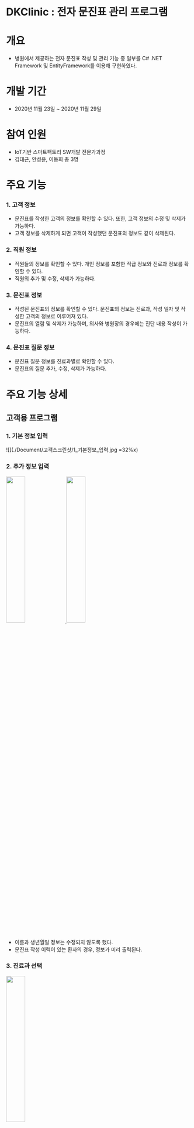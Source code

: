 # DKClinic : 전자 문진표 관리 프로그램

# 개요

- 병원에서 제공하는 전자 문진표 작성 및 관리 기능 중 일부를 C# .NET Framework 및 EntityFramework를 이용해 구현하였다.

# 개발 기간

- 2020년 11월 23일 ~ 2020년 11월 29일

# 참여 인원

- IoT기반 스마트팩토리 SW개발 전문가과정
- 김대근, 안성윤, 이동희 총 3명

# 주요 기능

### 1. 고객 정보

- 문진표를 작성한 고객의 정보를 확인할 수 있다. 또한, 고객 정보의 수정 및 삭제가 가능하다.
- 고객 정보를 삭제하게 되면 고객이 작성했던 문진표의 정보도 같이 삭제된다.

### 2. 직원 정보

- 직원들의 정보를 확인할 수 있다. 개인 정보를 포함한 직급 정보와 진료과 정보를 확인할 수 있다.
- 직원의 추가 및 수정, 삭제가 가능하다.

### 3. 문진표 정보

- 작성된 문진표의 정보를 확인할 수 있다. 문진표의 정보는 진료과, 작성 일자 및 작성한 고객의 정보로 이루어져 있다.
- 문진표의 열람 및 삭제가 가능하며, 의사와 병원장의 경우에는 진단 내용 작성이 가능하다.

### 4. 문진표 질문 정보

- 문진표 질문 정보를 진료과별로 확인할 수 있다.
- 문진표의 질문 추가, 수정, 삭제가 가능하다.

# 주요 기능 상세

## 고객용 프로그램

### 1. 기본 정보 입력

![](./Document/고객스크린샷/1_기본정보_입력.jpg =32%x)

### 2. 추가 정보 입력

<div>
<a href="./Document/고객스크린샷/2_추가정보_입력.jpg" target="_blank">
<img src="./Document/고객스크린샷/2_추가정보_입력.jpg" width="32%">
</a><a href="./Document/고객스크린샷/2-1_추가정보_입력_기입력자.jpg" target="_blank">
<img src="./Document/고객스크린샷/2-1_추가정보_입력_기입력자.jpg" width="32%">
</a></div>

- 이름과 생년월일 정보는 수정되지 않도록 했다.
- 문진표 작성 이력이 있는 환자의 경우, 정보가 미리 출력된다.

### 3. 진료과 선택

<a href="./Document/고객스크린샷/3_진료과_선택.jpg" target="_blank">
<img src="./Document/고객스크린샷/3_진료과_선택.jpg" width="32%">
</a>

### 4. 문진표 작성

<div>
<a href="./Document/고객스크린샷/4_문진표_작성.jpg" target="_blank">
<img src="./Document/고객스크린샷/4_문진표_작성.jpg" width="32%">
</a><a href="./Document/고객스크린샷/4-1_문진표_작성_하단부.jpg" target="_blank">
<img src="./Document/고객스크린샷/4-1_문진표_작성_하단부.jpg" width="32%">
</a></div>

- 질문 종류(주관식, 객관식, 다중선택)에 따라 다른 양식으로 출력된다.
- 문진표를 다 작성한 이후에 ```입력완료```버튼을 누르면 작성한 문진표와 환자 정보가 데이터베이스에 저장되고, ```1. 기본 정보 입력``` 화면으로 돌아가게 된다.

## 직원용 프로그램

### 1. 직원 로그인

<div>
<a href="./Document/직원스크린샷/1_직원_로그인.jpg" target="_blank">
<img src="./Document/직원스크린샷/1_직원_로그인.jpg" width="32%">
</a><a href="./Document/고객스크린샷/1-1_비밀번호_변경.jpg" target="_blank">
<img src="./Document/고객스크린샷/1-1_비밀번호_변경.jpg" width="32%">
</a></div>

### 2. 작업 선택

<div>
<a href="./Document/직원스크린샷/2-1_작업_선택(병원장).jpg" target="_blank">
<img src="./Document/직원스크린샷/2-1_작업_선택(병원장).jpg" width="32%">
</a><a href="./Document/직원스크린샷/2-2_작업_선택(의사).jpg" target="_blank">
<img src="./Document/직원스크린샷/2-2_작업_선택(의사).jpg" width="32%">
</a><a href="./Document/직원스크린샷/2-3_작업_선택(간호사).jpg" target="_blank">
<img src="./Document/직원스크린샷/2-3_작업_선택(간호사).jpg" width="32%">
</a></div>

- 직급 별로 선택할 수 없는 작업의 버튼은 비활성화 된다.(짙은회색)

### 3. 문진표 관리

<div>
<a href="./Document/직원스크린샷/3_문진표_관리.jpg" target="_blank">
<img src="./Document/직원스크린샷/3_문진표_관리.jpg" width="32%">
</a><a href="./Document/직원스크린샷/3-1_문진표_진단내용_작성.jpg" target="_blank">
<img src="./Document/직원스크린샷/3-1_문진표_진단내용_작성.jpg" width="32%">
</a><a href="./Document/직원스크린샷/3-2_문진표_진단내용_비활성.jpg" target="_blank">
<img src="./Document/직원스크린샷/3-2_문진표_진단내용_비활성.jpg" width="32%">
</a></div>

- 선택된 문진표의 열람 및 진단서 작성, 삭제가 가능하다

### 4. 문진표 질문 관리

<div>
<a href="./Document/직원스크린샷/4_문진표_질문_관리.jpg" target="_blank">
<img src="./Document/직원스크린샷/4_문진표_질문_관리.jpg" width="32%">
</a><a href="./Document/직원스크린샷/4-1_질문_추가_및_수정(추가버튼).jpg" target="_blank">
<img src="./Document/직원스크린샷/4-1_질문_추가_및_수정(추가버튼).jpg" width="32%">
</a><a href="./Document/직원스크린샷/4-2_질문_추가_및_수정(수정버튼).jpg" target="_blank">
<img src="./Document/직원스크린샷/4-2_질문_추가_및_수정(수정버튼).jpg" width="32%">
</a></div>

- 문진표 질문의 추가, 수정, 삭제가 가능하다
- 질문의 유형은 주관식, 객관식, 다중선택이다
- 수정 후 ```일괄저장```버튼을 눌러야 데이터베이스에 저장된다

### 5. 환자 정보 관리

<div>
<a href="./Document/직원스크린샷/5_환자_정보_관리.jpg" target="_blank">
<img src="./Document/직원스크린샷/5_환자_정보_관리.jpg" width="32%">
</a><a href="./Document/직원스크린샷/5-1_환자_정보_수정.jpg" target="_blank">
<img src="./Document/직원스크린샷/5-1_환자_정보_수정.jpg" width="32%">
</a></div>

- 선택된 환자의 정보 수정 및 삭제가 가능하다

### 6. 직원 정보 관리

<div>
<a href="./Document/직원스크린샷/6_직원_정보_관리.jpg" target="_blank">
<img src="./Document/직원스크린샷/6_직원_정보_관리.jpg" width="32%">
</a><a href="./Document/직원스크린샷/6-1_직원_정보_추가_및_수정(추가버튼).jpg" target="_blank">
<img src="./Document/직원스크린샷/6-1_직원_정보_추가_및_수정(추가버튼).jpg" width="32%">
</a><a href="./Document/직원스크린샷/6-2_직원_정보_추가_및_수정(수정버튼).jpg" target="_blank">
<img src="./Document/직원스크린샷/6-2_직원_정보_추가_및_수정(수정버튼).jpg" width="32%">
</a></div>

- 직원의 추가가 가능하다. 직원 추가 시 비밀번호는 초기값(password)으로 자동 저장된다
- 선택된 직원의 수정 및 삭제가 가능하다


# 사용 기술

## 언어

- C# 8.0

## 프레임워크

- .Net FrameWork 4.8
- EntityFrameWork 6.2
- Winform

## 데이터베이스

* MSSQL Server 2019

## 기타 개발환경

- Windows 10
- Microsoft Visual Studio Community 2019 v16.8
- Microsoft SQL Server Management Studio v18.6

# 데이터베이스 스키마

![스키마](./Document/스키마.png)

- 모든 항목이 제 3 정규화까지 완료됐다

# 유저 케이스 다이어그램

![유저케이스 다이어그램](./Document/유저케이스_다이어그램.jpg)

# 플로우차트

## 1. 고객용 프로그램

![고객용 다이어그램](./Document/플로우차트_다이어그램/고객.jpg)

## 2. 직원용 프로그램

![직원용 다이어그램](./Document/플로우차트_다이어그램/직원.jpg)

# 클래스 다이어그램

## 1. DAO(Data Access Object)

![dao](./Document/클래스_다이어그램/DAO.png)

## 2. 고객용 프로그램

![고객](./Document/클래스_다이어그램/고객.png)

## 3. 직원용 프로그램

![직원](./Document/클래스_다이어그램/직원.png)

# 시퀸스 다이어그램

## 직원 관리 시퀸스

![시퀀스](./Document/시퀸스_다이어그램.png)

# Point of Interest

# DB 테이블의 속성 변경 등 업데이트 내역이 EntityFramework에 반영되지 않은 문제 [#24](https://github.com/dlehd333/DKClinic/issues/24)

## 증상
- 문진표 저장을 누를 시 에러 발생

## 원인
- EntityFramework로 불러온 데이터베이스의 문진표 테이블 PK컬럼의 IDENTITY_INSERT 속성이 OFF로 되어있었다

## 결과
- 처음에는 DB에 있는 문진표 테이블 PK컬럼의 IDENTITY_INSERT 속성을 ON으로 변경했다. 하지만 같은 오류가 발생했다.
- 확인 결과, 처음에 DB 스키마 설계 시 테이블 PK에 IDENTITY_INSERT 속성을 ON으로 바꾸지 않았고, 그 상태로 EntityFramework로 불러와, EntityFramework상에는 IDENTITY_INSERT 속성이 OFF로 저장되어 있었다.
- 그래서, EntityFramework 다이어그램에서 우클릭으로 제공하는 '데이터베이스에서 모델 업데이트'메뉴를 실행, 업데이트 마법사를 이용해 DB의 정보를 업데이트하여 문제를 해결함
![update](https://user-images.githubusercontent.com/69996028/100321023-6b69d600-3005-11eb-8bb2-52bb1a5326c3.png)

---

# 외래키로 연결된 여러 테이블의 값을 동시에 삽입하는 트랜잭션 진행중에 에러가 발생하는 문제 [#24](https://github.com/dlehd333/DKClinic/issues/24)

## 증상
- 새로운 Customer(환자)가 문진표를 입력하면, 에러가 발생

## 원인
- 신규 환자가 문진표 입력이 완료되면 Customer(고객), Questionnare(문진표), Response(문진표응답) 총 3개의 테이블에 데이터가 삽입되는데, 이 때 신규 환자는 등록 전에는 CustomerID가 없어, Customer테이블에서 키값의 최대값을 가져와 등록했는데 이 값이 실제 IDENTITY 컬럼을 통해 저장되는 내용과 맞지 않아 오류가 발생했다
- 여러 테이블의 데이터가 동시에 저장되는 트랜잭션을 끊지 않고 IDENTITY 컬럼의 값을 미리 구해서 저장하거나 다른 방법이 필요했다.

## 결과
- 처음에는 C#에서 IDENTITY 컬럼의 값을 구하는 법을 찾고 있었는데, 검색 하던 도중 다른 방법을 발견했다
- EF가 ID값을 찾아 할당하는 것이 아니라 테이블 개체 자체를 할당하는 기능을 지원하며, EF로 생성된 Entity 모델에 생성되어 있는 외래키로 연결된 하위 모델을 이용해 연결할 수 있다는 것을 알게 되었다.
- 그래서 Entity 모델의 개체를 생성할 때 상위 테이블 개체를 연결해주면, 한번에 SaveChange를 진행해도 Insert된 개체에 대해 자동으로 ID키가 연결되어 에러가 발생하지 않고 트랜젝션도 깨지지 않게 된다.
- 그래서 개체를 생성할 때, 상위 테이블 개체를 연결해주는 작업을 진행했다.

```csharp
public Questionnare CreateQuestionnare { get; set; }

// before
CreateQuestionnare = new Questionnare();
// after
CreatedQuestionnare = new Questionnare { Customer = ConnectedCustomer };
```

---

# 포커스 변화에 따라 강제로 스크롤이 조절되는 문제 [#26](https://github.com/dlehd333/DKClinic/issues/26)

## 증상
- "입력완료"버튼을 누르면 패널 컨트롤의 스크롤이 맨 위로 올라가는 현상

## 원인
- 확인 결과, 휠 스크롤이나 다른 행동을 한 이후 패널 컨트롤 내에 있는 다른 컨트롤을 클릭하여 Focus가 되면, 패널 컨트롤이 ActiveControl로 간주가 되어 어떤 경로를 통해ScrollableControl.ScrollToControl 메서드가 실행되고 스크롤 위치가 강제로 옮겨지는 것으로 판단된다.

## 결과
- ScrollToControl이 가상 메서드이기 때문에, 패널 컨트롤을 상속받는 CustomPanel클래스를 만들고 ScrollToControl 메서드를 오버라이드하여 우리가 원하는 동작을 하도록 수정하여 해결
- 문제를 해결하긴 했지만, 정확하게 ScrollToControl이 어떤 원리로 동작하는지와 패널과 스크롤의 상관관계를 정확하기 이해하지는 못함

```csharp
public class CustomPanel : System.Windows.Forms.Panel
{
    protected override System.Drawing.Point ScrollToControl(System.Windows.Forms.Control activeControl)
    {
        // Returning the current location prevents the panel from
        // scrolling to the active control when the panel loses and regains focus
        return this.DisplayRectangle.Location;
    }
}
```
- 출처
https://blog.naver.com/raon_pgm/150185087803
https://nickstips.wordpress.com/2010/03/03/c-panel-resets-scroll-position-after-focus-is-lost-and-regained/

---

# 클래스 단위로 데이터 관리 중 얕은 복사로 인해 데이터의 손실이 일어난 문제 [#61](https://github.com/dlehd333/DKClinic/issues/61)

## 증상
- 문진표 문제 관리에서 문제를 중간에 추가하거나, 문제의 위치를 수정하는 등의 위치 변경 작업이 진행될 때, 변경된 문제로 인해 함께 변경되는 다른 문제들의 인덱스가 비정상적으로 변하는 문제

## 원인
- 문진표 문제 관리를 데이터가 변경될 때 마다 데이터베이스로 직접 연결해 변경하는 것이 아니라, 프로그램 내 객체로 관리를 하다보니 자연스럽게 클래스(Entity)단위로 관리를 하게 되는데, 클래스가 참조 타입이기 때문에 데이터를 복사하여 추가하는 과정에서 '얕은 복사'가 발생해 데이터 변경 로직이 꼬였다.

## 결과
- 데이터를 복사해 수정하는 부분 중 개체가 '복사'되는 부분에서 '깊은 복사'기능을 구현하여 적용하여 해결했다
- 깊은 복사 기능은 EF로 생성된 Entity 클래스를 Patial클래스로 다른곳에서 작업하여 깊은 복사 기능(메서드)을 만들어 해결했다.
- 깊은 복사 기능을 하는 Clone메서드를 만들때는 C#에서 제공하는 ICloneable 인터페이스를 상속하여 작업했다.

```csharp
public partial class Question : ICloneable
{
    public object Clone()
    {
        Question question = new Question();
        // ...
        return question;
    }
}
```

```csharp
// before
Question question = AfterQuestions.FindAll(x => x.Index == i)
    .OrderByDescending(x => x.Version)
    .FirstOrDefault();
question.Index++;

// after
var data = AfterQuestions.FindAll(x => x.Index == i)
    .OrderByDescending(x => x.Version)
    .FirstOrDefault();
Question question = (Question)data.Clone();
question.Index++;
```

---

# 간헐적으로 접속중인 직원의 정보가 사라지는 문제 [#74](https://github.com/dlehd333/DKClinic/issues/74)

## 증상
- 접속하여 작업 후 다른 id로 로그인 시 간헐적으로 오류 발생

## 원인
- 진단 내용 작성 폼에 전달된 접속중인 직원의 ID값이 null로 됨
- 원인을 찾던 중, 문진표 관리 뒤로가기 버튼 이벤트 활성 시 접속중인 직원의 정보가 전달이 되지 않는 문제를 발견

## 결과
- 문진표 관리 뒤로가기 버튼 이벤트 활성 시, 이벤트 핸들러를 통해 접속중인 직원의 정보가 전달되도록 변경함. 또한, 문진표 질문 관리, 직원 관리, 고객 관리의 각 버튼 이벤트 핸들러 구문에 접속중인 직원의 정보가 전달되도록 수정
- 문제의 발생 빈도와 조건이 정확하게 규명되지 않은 문제이므로, 적용된 솔루션을 통해 해당 문제가 완전히 해결되었다고 단언할 수 없음. 추가 테스트를 통해 해당 오류 발견시 조치 필요

```csharp
// before
private void btnGoBack_Click(object sender, EventArgs e)
{
    EmployeeSelectFunctionControl employeeSelectFunctionControl = 
        new EmployeeSelectFunctionControl();
    OnbtnCancelClicked(employeeSelectFunctionControl);
}

// after
private void btnGoBack_Click(object sender, EventArgs e)
{
    EmployeeSelectFunctionControl employeeSelectFunctionControl = 
        new EmployeeSelectFunctionControl(currentEmployeeInHere);
    OnbtnCancelClicked(employeeSelectFunctionControl);
}
```